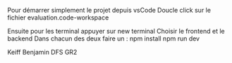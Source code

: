 Pour démarrer simplement le projet depuis vsCode
Doucle click sur le fichier evaluation.code-workspace

Ensuite pour les terminal appuyer sur new terminal
Choisir le frontend et le backend 
Dans chacun des deux faire un :
npm install
npm run dev

Keiff Benjamin
DFS GR2
